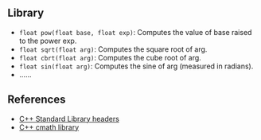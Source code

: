 ## <cmath> Library
  * `float pow(float base, float exp)`: Computes the value of base raised to the power exp.
  * `float sqrt(float arg)`: Computes the square root of arg.
  * `float cbrt(float arg)`: Computes the cube root of arg.
  * `float sin(float arg)`: Computes the sine of arg (measured in radians).
  * ......






## References
* [C++ Standard Library headers](https://en.cppreference.com/w/cpp/header)
* [C++ cmath library](https://en.cppreference.com/w/cpp/header/cmath)
